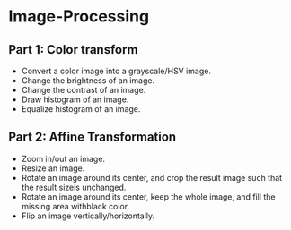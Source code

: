 # Image-Processing
## Part 1: Color transform
- Convert a color image into a grayscale/HSV image.
- Change the brightness of an image.
- Change the contrast of an image.
- Draw histogram of an image.
- Equalize histogram of an image.

## Part 2: Affine Transformation
- Zoom in/out an image.
- Resize an image.
- Rotate an image around its center, and crop the result image such that the result sizeis unchanged.
- Rotate an image around its center, keep the whole image, and fill the missing area withblack color.
- Flip an image vertically/horizontally.

